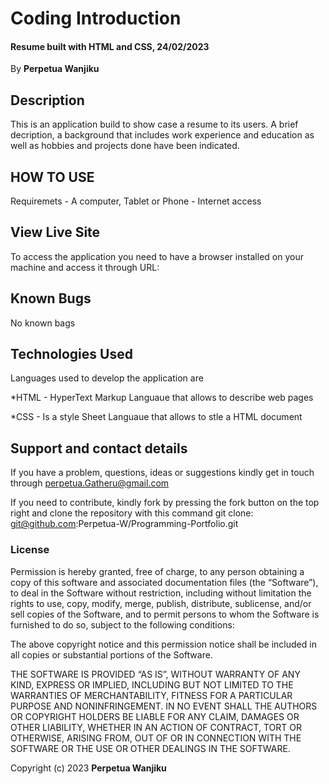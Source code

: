 # Coding Introduction
#### Resume built with HTML and CSS, 24/02/2023 #### 

By **Perpetua Wanjiku**

## Description
This is an application build to show case a resume to its users. A brief decription, a background that includes work experience and education as well as hobbies and projects done have been indicated.

## HOW  TO USE
Requiremets
     - A computer, Tablet or Phone
     - Internet access

## View Live Site

To access the application you need to have a browser installed on your machine and access it through URL: 

## Known Bugs
No known bags

## Technologies Used
Languages used to develop the application are 

*HTML - HyperText Markup Languaue that allows to describe web pages

*CSS - Is a style Sheet Languaue that allows to stle a HTML document

## Support and contact details
If you have a problem, questions, ideas or suggestions kindly get in touch through perpetua.Gatheru@gmail.com

If you need to contribute, kindly fork by pressing the fork button on the top right and clone the repository with this command
  git clone: git@github.com:Perpetua-W/Programming-Portfolio.git

### License
Permission is hereby granted, free of charge, to any person obtaining a copy of this software and associated documentation files (the “Software”), to deal in the Software without restriction, including without limitation the rights to use, copy, modify, merge, publish, distribute, sublicense, and/or sell copies of the Software, and to permit persons to whom the Software is furnished to do so, subject to the following conditions:

The above copyright notice and this permission notice shall be included in all copies or substantial portions of the Software.

THE SOFTWARE IS PROVIDED “AS IS”, WITHOUT WARRANTY OF ANY KIND, EXPRESS OR IMPLIED, INCLUDING BUT NOT LIMITED TO THE WARRANTIES OF MERCHANTABILITY, FITNESS FOR A PARTICULAR PURPOSE AND NONINFRINGEMENT. IN NO EVENT SHALL THE AUTHORS OR COPYRIGHT HOLDERS BE LIABLE FOR ANY CLAIM, DAMAGES OR OTHER LIABILITY, WHETHER IN AN ACTION OF CONTRACT, TORT OR OTHERWISE, ARISING FROM, OUT OF OR IN CONNECTION WITH THE SOFTWARE OR THE USE OR OTHER DEALINGS IN THE SOFTWARE.

Copyright (c) 2023 **Perpetua Wanjiku**
  